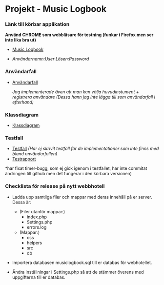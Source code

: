 Projekt - Music Logbook
======================

### Länk till körbar applikation

**Använd CHROME som webbläsare för testning (funkar i Firefox men ser inte lika bra ut)**
- [Music Logbook](http://mianygren.nu/MusicLogbook)

- *Användarnamn:User Lösen:Password*

### Användarfall

- [Användarfall](http://www.mianygren.nu/PHP-1DV408/Projekt/Anv%C3%A4ndarfall.pdf)

  *Jag implementerade även att man kan välja huvudinstument + registrera användare*
  *(Dessa hann jag inte lägga till som användarfall i efterhand)*

### Klassdiagram

- [Klassdiagram](http://www.mianygren.nu/PHP-1DV408/Projekt/klassdiagram.pdf)

### Testfall 

- [Testfall](http://www.mianygren.nu/PHP-1DV408/Projekt/Testfall.pdf)
*(Har ej skrivit testfall för de implementationer som inte finns med bland användarfallen)*
- [Testrapport](http://www.mianygren.nu/PHP-1DV408/Projekt/Testrapport.pdf) 

*har fixat timer-bugg, som ej gick igenom i testfallet, har inte commitat ändringen till github men det fungerar i den körbara versionen)


### Checklista för release på nytt webbhotell
* Ladda upp samtliga filer och mappar med deras innehåll på er server. Dessa är:
	- (Filer utanför mappar:)
		- index.php
		- Settings.php
	 	- errors.log
 	- (Mappar:)
 		 - css
 		 - helpers
 		 - src
 		 - db
  	  
* Importera databasen musiclogbook.sql till er databas för webhotellet. 

* Ändra inställningar i Settings.php så att de stämmer överens med uppgifterna till er databas. 
